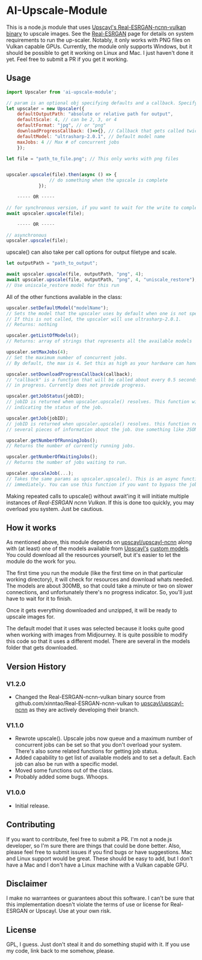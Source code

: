 # AI-Upscale-Module
This is a node.js module that uses [Upscayl's Real-ESRGAN-ncnn-vulkan binary](https://github.com/upscayl/upscayl-ncnn/) to upscale images. See the [Real-ESRGAN](https://github.com/xinntao/Real-ESRGAN) page for details on system requirements to run the up-scaler. Notably, it only works with PNG files on Vulkan capable GPUs. Currently, the module only supports Windows, but it should be possible to get it working on Linux and Mac. I just haven't done it yet. Feel free to submit a PR if you get it working.

## Usage
```javascript
import Upscaler from 'ai-upscale-module';

// param is an optional obj specifying defaults and a callback. Specify any/all/none of these.
let upscaler = new Upscaler({
    defaultOutputPath: "absolute or relative path for output",
    defaultScale: 4, // can be 2, 3, or 4
    defaultFormat: "jpg", // or "png"
    downloadProgressCallback: ()=>{}, // Callback that gets called twice per second while a download is in progress
    defaultModel: "ultrasharp-2.0.1", // Default model name 
    maxJobs: 4 // Max # of concurrent jobs
    });

let file = "path_to_file.png"; // This only works with png files


upscaler.upscale(file).then(async () => {
                // do something when the upscale is complete
            });

    ----- OR -----

// for synchronous version, if you want to wait for the write to complete or error
await upscaler.upscale(file);

    ----- OR -----

// asynchronous
upscaler.upscale(file);
```

upscale() can also take per call options for output filetype and scale.

```javascript
let outputPath = "path_to_output";

await upscaler.upscale(file, outputPath, "png", 4);
await upscaler.upscale(file, outputPath, "png", 4, "uniscale_restore"); 
// Use uniscale_restore model for this run
```

All of the other functions available in the class:
```javascript
upscaler.setDefaultModel("modelName"); 
// Sets the model that the upscaler uses by default when one is not specified otherwise. 
// If this is not called, the upscaler will use ultrasharp-2.0.1. 
// Returns: nothing

upscaler.getListOfModels(); 
// Returns: array of strings that represents all the available models

upscaler.setMaxJobs(4); 
// Set the maximum number of concurrent jobs. 
// By default, the max is 4. Set this as high as your hardware can handle.

upscaler.setDownloadProgressCallback(callback); 
// "callback" is a function that will be called about every 0.5 seconds while a download is 
// in progress. Currently does not provide progress. 

upscaler.getJobStatus(jobID); 
// jobID is returned when upscaler.upscale() resolves. This function will return a string 
// indicating the status of the job.

upscaler.getJob(jobID); 
// jobID is returned when upscaler.upscale() resolves. this function returns an object with 
// several pieces of information about the job. Use something like JSON.stringify();

upscaler.getNumberOfRunningJobs(); 
// Returns the number of currently running jobs.

upscaler.getNumberOfWaitingJobs(); 
// Returns the number of jobs waiting to run.

upscaler.upscaleJob(...); 
// Takes the same params as upscaler.upscale(). This is an async function that runs the upscale 
// immediately. You can use this function if you want to bypass the job queue altogether.
```

Making repeated calls to upscale() without await'ing it will initiate multiple instances of _Real-ESRGAN ncnn Vulkan_. If this is done too quickly, you may overload you system. Just be cautious. 


## How it works
As mentioned above, this module depends on [upscayl/upscayl-ncnn](https://github.com/upscayl/upscayl-ncnn/releases/tag/10.17.2023) along with (at least) one of the models available from [Upscayl's](https://github.com/upscayl/upscayl) [custom models](https://github.com/upscayl/custom-models/). You could download all the resources yourself, but it's easier to let the module do the work for you. 

The first time you run the module (like the first time on in that particular working directory), it will check for resources and download whats needed. The models are about 300MB, so that could take a minute or two on slower connections, and unfortunately there's no progress indicator. So, you'll just have to wait for it to finish.

Once it gets everything downloaded and unzipped, it will be ready to upscale images for. 

The default model that it uses was selected because it looks quite good when working with images from Midjourney. It is quite possible to modify this code so that it uses a different model. There are several in the models folder that gets downloaded. 

## Version History
### V1.2.0
- Changed the Real-ESRGAN-ncnn-vulkan binary source from github.com/xinntao/Real-ESRGAN-ncnn-vulkan to [upscayl/upscayl-ncnn](https://github.com/upscayl/upscayl-ncnn/releases/tag/10.17.2023) as they are actively developing their branch. 
### V1.1.0
- Rewrote upscale(). Upscale jobs now queue and a maximum number of concurrent jobs can be set so that you don't overload your system. There's also some related functions for getting job status.
- Added capability to get list of available models and to set a default. Each job can also be run with a specific model.
- Moved some functions out of the class.
- Probably added some bugs. Whoops.
### V1.0.0
- Initial release. 

## Contributing
If you want to contribute, feel free to submit a PR. I'm not a node.js developer, so I'm sure there are things that could be done better. Also, please feel free to submit issues if you find bugs or have suggestions. Mac and Linux support would be great. These should be easy to add, but I don't have a Mac and I don't have a Linux machine with a Vulkan capable GPU. 

## Disclaimer
I make no warrantees or guarantees about this software. I can't be sure that this implementation doesn't violate the terms of use or license for Real-ESRGAN or Upscayl. Use at your own risk.

## License
GPL, I guess. Just don't steal it and do something stupid with it. If you use my code, link back to me somehow, please.
